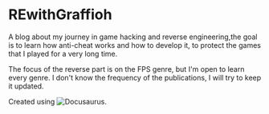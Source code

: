 # REwithGraffioh
A blog about my journey in game hacking and reverse engineering,the goal is to learn how anti-cheat works and how to develop it, to protect the games that I played for a very long time.

The focus of the reverse part is on the FPS genre, but I'm open to learn every genre.
I don't know the frequency of the publications, I will try to keep it updated.

Created using ![Docusaurus](https://docusaurus.io/).

